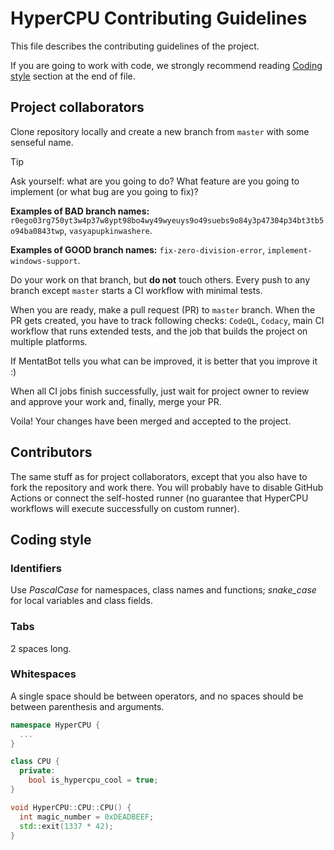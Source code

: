 # HyperCPU Contributing Guidelines

This file describes the contributing guidelines of the project.

If you are going to work with code, we strongly recommend reading [Coding style](#coding-style) section at the end of file.

## Project collaborators

Clone repository locally and create a new branch from `master` with some senseful name.

> [!TIP]
> Ask yourself: what are you going to do? What feature are you going to implement (or what bug are you going to fix)?
> 
> **Examples of BAD branch names:** `r0ego03rg750yt3w4p37w8ypt98bo4wy49wyeuys9o49suebs9o84y3p47304p34bt3tb5o94ba0843twp`, `vasyapupkinwashere`.
>
> **Examples of GOOD branch names:** `fix-zero-division-error`, `implement-windows-support`.

Do your work on that branch, but **do not** touch others. Every push to any branch except `master` starts a CI workflow with minimal tests.

When you are ready, make a pull request (PR) to `master` branch. When the PR gets created, you have to track following checks: `CodeQL`, `Codacy`, main CI workflow that runs extended tests, and the job that builds the project on multiple platforms.

If MentatBot tells you what can be improved, it is better that you improve it :)

When all CI jobs finish successfully, just wait for project owner to review and approve your work and, finally, merge your PR.

Voila! Your changes have been merged and accepted to the project.

## Contributors

The same stuff as for project collaborators, except that you also have to fork the repository and work there. You will probably have to disable GitHub Actions or connect the self-hosted runner (no guarantee that HyperCPU workflows will execute successfully on custom runner).

## Coding style

### Identifiers

Use *PascalCase* for namespaces, class names and functions; *snake_case* for local variables and class fields.

### Tabs

2 spaces long.

### Whitespaces

A single space should be between operators, and no spaces should be between parenthesis and arguments.

```cpp
namespace HyperCPU {
  ...
}

class CPU {
  private:
    bool is_hypercpu_cool = true;
}

void HyperCPU::CPU::CPU() {
  int magic_number = 0xDEADBEEF;
  std::exit(1337 * 42);
}
```
